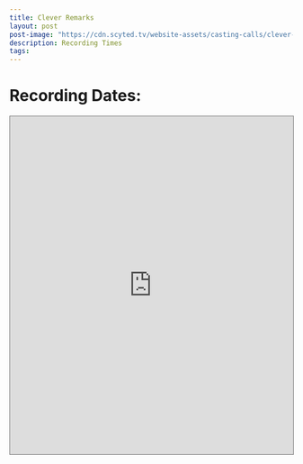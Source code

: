```yaml
---
title: Clever Remarks
layout: post
post-image: "https://cdn.scyted.tv/website-assets/casting-calls/clever-remarks.jpg"
description: Recording Times
tags:
---
```


# Recording Dates:

<iframe src="https://calendar.google.com/calendar/embed?height=600&wkst=1&bgcolor=%237CB342&ctz=America%2FEdmonton&showNav=0&showTitle=0&showDate=1&showPrint=0&showTabs=0&showCalendars=0&showTz=0&src=YzViN2VmMGQyMGNmMjVkMjlhNjA5YmQ3Mzc2NjlkNzc1MDUzMzNmOGIwMTY3MWUzZWRiMDIwNzdiYzcxNjIxOUBncm91cC5jYWxlbmRhci5nb29nbGUuY29t&color=%237CB342" style="border:solid 1px #777" width="100%" height="600" frameborder="0" scrolling="no"></iframe>
